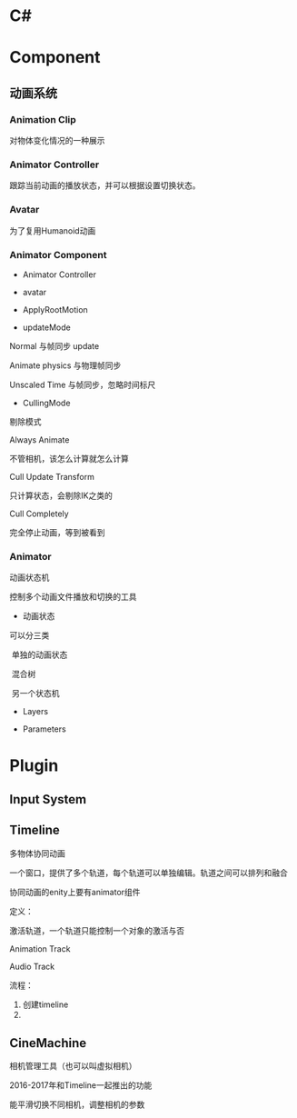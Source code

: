 # C#



# Component

## 动画系统

### Animation Clip

对物体变化情况的一种展示



### Animator Controller

跟踪当前动画的播放状态，并可以根据设置切换状态。

### Avatar

为了复用Humanoid动画

### Animator Component

- Animator Controller



- avatar



- ApplyRootMotion



- updateMode

Normal  与帧同步 update

Animate physics 与物理帧同步

Unscaled Time  与帧同步，忽略时间标尺

- CullingMode

剔除模式

Always Animate

不管相机，该怎么计算就怎么计算

Cull Update Transform

只计算状态，会剔除IK之类的

Cull Completely

完全停止动画，等到被看到

### Animator

动画状态机

控制多个动画文件播放和切换的工具

- 动画状态

可以分三类

​	单独的动画状态

​	混合树

​	另一个状态机

- Layers



- Parameters

  

# Plugin



## Input System



## Timeline

多物体协同动画

一个窗口，提供了多个轨道，每个轨道可以单独编辑。轨道之间可以排列和融合



协同动画的enity上要有animator组件



定义：

激活轨道，一个轨道只能控制一个对象的激活与否





Animation Track

Audio Track





流程：

1. 创建timeline
2. 

## CineMachine

 相机管理工具（也可以叫虚拟相机）

2016-2017年和Timeline一起推出的功能

能平滑切换不同相机，调整相机的参数























































